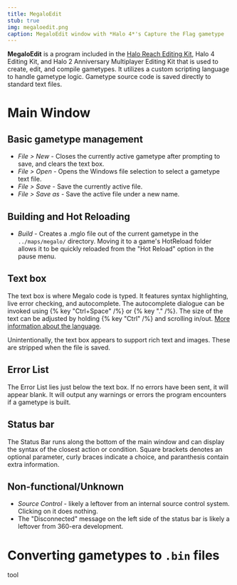 ```yaml
---
title: MegaloEdit
stub: true
img: megaloedit.png
caption: MegaloEdit window with *Halo 4*'s Capture the Flag gametype
---
```


**MegaloEdit** is a program included in the [Halo Reach Editing Kit](~hr-ek), Halo 4 Editing Kit, and Halo 2 Anniversary Multiplayer Editing Kit that is used to create, edit, and compile gametypes. It utilizes a custom scripting language to handle gametype logic. Gametype source code is saved directly to standard text files.

# Main Window
## Basic gametype management
- *File > New* - Closes the currently active gametype after prompting to save, and clears the text box.
- *File > Open* - Opens the Windows file selection to select a gametype text file.
- *File > Save* - Save the currently active file.
- *File > Save as* - Save the active file under a new name.
## Building and Hot Reloading
- *Build* - Creates a .mglo file out of the current gametype in the `../maps/megalo/` directory. Moving it to a game's HotReload folder allows it to be quickly reloaded from the "Hot Reload" option in the pause menu.
## Text box
The text box is where Megalo code is typed. It features syntax highlighting, live error checking, and autocomplete. The autocomplete dialogue can be invoked using {% key "Ctrl+Space" /%} or {% key "." /%}. The size of the text can be adjusted by holding {% key "Ctrl" /%} and scrolling in/out. [More information about the language](~megalo_scripting).

Unintentionally, the text box appears to support rich text and images. These are stripped when the file is saved.
## Error List
The Error List lies just below the text box. If no errors have been sent, it will appear blank. It will output any warnings or errors the program encounters if a gametype is built.
## Status bar
The Status Bar runs along the bottom of the main window and can display the syntax of the closest action or condition. Square brackets denotes an optional parameter, curly braces indicate a choice, and paranthesis contain extra information.
## Non-functional/Unknown
- *Source Control* - likely a leftover from an internal source control system. Clicking on it does nothing.
- The "Disconnected" message on the left side of the status bar is likely a leftover from 360-era development.
# Converting gametypes to `.bin` files
tool